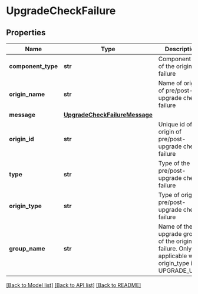 # UpgradeCheckFailure

## Properties
Name | Type | Description | Notes
------------ | ------------- | ------------- | -------------
**component_type** | **str** | Component type of the origin of failure | [optional] 
**origin_name** | **str** | Name of origin of pre/post-upgrade check failure | [optional] 
**message** | [**UpgradeCheckFailureMessage**](UpgradeCheckFailureMessage.md) |  | [optional] 
**origin_id** | **str** | Unique id of origin of pre/post-upgrade check failure | [optional] 
**type** | **str** | Type of the pre/post-upgrade check failure | [optional] 
**origin_type** | **str** | Type of origin of pre/post-upgrade check failure | [optional] 
**group_name** | **str** | Name of the upgrade group of the origin of failure. Only applicable when origin_type is UPGRADE_UNIT.  | [optional] 

[[Back to Model list]](../README.md#documentation-for-models) [[Back to API list]](../README.md#documentation-for-api-endpoints) [[Back to README]](../README.md)

